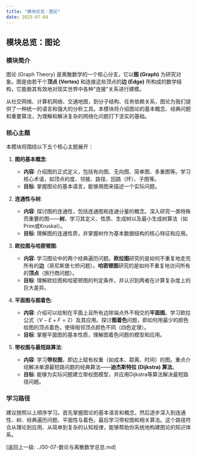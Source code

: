 ```yaml
---
title: "模块总览：图论"
date: 2025-07-04
---
```


## 模块总览：图论

### 模块简介

图论 (Graph Theory) 是离散数学的一个核心分支，它以**图 (Graph)** 为研究对象。图是由若干个**顶点 (Vertex)** 和连接这些顶点的**边 (Edge)** 所构成的数学结构，它能极其有效地对现实世界中各种"连接"关系进行建模。

从社交网络、计算机网络、交通地图，到分子结构、任务依赖关系，图论为我们提供了一种统一的语言和强大的分析工具。本模块将介绍图论的基本概念、经典问题和重要算法，为理解和解决复杂的网络化问题打下坚实的基础。

### 核心主题

本模块将围绕以下五个核心主题展开：

1. **图的基本概念**:
    * **内容**: 介绍图的正式定义，包括有向图、无向图、简单图、多重图等。学习核心术语，如顶点的度、邻接、路径、回路（环）、子图等。
    * **目标**: 掌握图论的基本语言，能够用图来描述一个实际问题。

2. **连通性与树**:
    * **内容**: 探讨图的连通性，包括连通图和连通分量的概念。深入研究一类特殊而重要的图——**树**，学习其定义、性质、生成树以及最小生成树算法（如Prim或Kruskal）。
    * **目标**: 理解图的连通性质，并掌握树作为基本数据结构的核心特征和应用。

3. **欧拉图与哈密顿图**:
    * **内容**: 学习图论中的两个经典遍历问题。**欧拉图**研究的是如何不重复地走完所有的**边**（哥尼斯堡七桥问题）。**哈密顿图**研究的是如何不重复地访问所有的**顶点**（旅行商问题）。
    * **目标**: 理解欧拉图和哈密顿图的判定条件，并认识到两者在计算复杂度上的巨大差异。

4. **平面图与图着色**:
    * **内容**: 介绍可以绘制在平面上且所有边除端点外不相交的**平面图**。学习欧拉公式（$V-E+F=2$）及其应用。探讨**图着色**问题，即如何用最少的颜色给图的顶点着色，使得相邻顶点颜色不同（四色定理）。
    * **目标**: 掌握平面图的基本性质，理解图着色问题的模型和应用。

5. **带权图与最短路算法**:
    * **内容**: 学习**带权图**，即边上赋有权重（如成本、距离、时间）的图。重点介绍解决单源最短路问题的经典算法——**迪杰斯特拉 (Dijkstra) 算法**。
    * **目标**: 能够为实际问题建立带权图模型，并应用Dijkstra等算法解决最短路径问题。

### 学习路径

建议按照以上顺序学习。首先掌握图论的基本语言和概念，然后逐步深入到连通性、树、经典遍历问题、平面性与着色，最后学习带权图和相关算法。这个路径符合从理论到应用、从简单到复杂的认知规律，能够帮助你系统地构建图论的知识体系。

[返回上一级: ../00-07-数论与离散数学总览.md]
